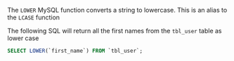 The `LOWER` MySQL function converts a string to lowercase. This is an alias to the `LCASE` function

The following SQL will return all the first names from the `tbl_user` table as lower case

```sql
SELECT LOWER(`first_name`) FROM `tbl_user`;
```
